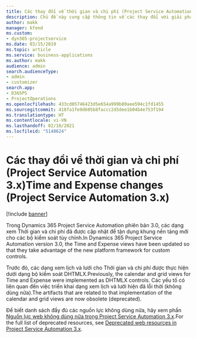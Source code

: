 ```yaml
---
title: Các thay đổi về thời gian và chi phí (Project Service Automation 3.x)
description: Chủ đề này cung cấp thông tin về các thay đổi với giải pháp cho Thời gian và chi phí.
author: makk
manager: kfend
ms.custom:
- dyn365-projectservice
ms.date: 03/15/2019
ms.topic: article
ms.service: business-applications
ms.author: makk
audience: admin
search.audienceType:
- admin
- customizer
search.app:
- D365PS
- ProjectOperations
ms.openlocfilehash: 433cd05746423d5e654a999b80aee594c1fd1455
ms.sourcegitcommit: 418fa1fe9d605b8faccc2d5dee1b04b4e753f194
ms.translationtype: HT
ms.contentlocale: vi-VN
ms.lasthandoff: 02/10/2021
ms.locfileid: "5148624"
---
```

# <a name="time-and-expense-changes-project-service-automation-3x"></a><span data-ttu-id="606b4-103">Các thay đổi về thời gian và chi phí (Project Service Automation 3.x)</span><span class="sxs-lookup"><span data-stu-id="606b4-103">Time and Expense changes (Project Service Automation 3.x)</span></span>

[!include [banner](../../includes/psa-now-project-operations.md)]

<span data-ttu-id="606b4-104">Trong Dynamics 365 Project Service Automation phiên bản 3.0, các dạng xem Thời gian và chi phí đã được cập nhật để tận dụng khung nền tảng mới cho các bộ kiểm soát tùy chỉnh.</span><span class="sxs-lookup"><span data-stu-id="606b4-104">In Dynamics 365 Project Service Automation version 3.0, the Time and Expense views have been updated so that they take advantage of the new platform framework for custom controls.</span></span>

<span data-ttu-id="606b4-105">Trước đó, các dạng xem lịch và lưới cho Thời gian và chi phí được thực hiện dưới dạng bộ kiểm soát DHTMLX.</span><span class="sxs-lookup"><span data-stu-id="606b4-105">Previously, the calendar and grid views for Time and Expense were implemented as DHTMLX controls.</span></span> <span data-ttu-id="606b4-106">Các yếu tố có liên quan đến việc triển khai dạng xem lịch và lưới hiện đã lỗi thời (không dùng nữa).</span><span class="sxs-lookup"><span data-stu-id="606b4-106">The artifacts that are related to that implementation of the calendar and grid views are now obsolete (deprecated).</span></span>

<span data-ttu-id="606b4-107">Để biết danh sách đầy đủ các nguồn lực không dùng nữa, hãy xem phần [Nguồn lực web không dùng nữa trong Project Service Automation 3.x](web-resources-deprecated-v3.x.md).</span><span class="sxs-lookup"><span data-stu-id="606b4-107">For the full list of deprecated resources, see [Deprecated web resources in Project Service Automation 3.x](web-resources-deprecated-v3.x.md).</span></span>
